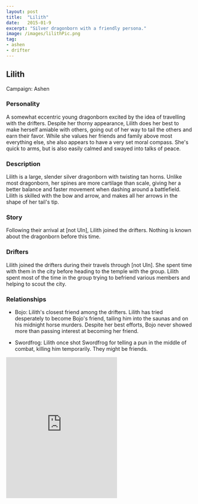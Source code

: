 ```yaml
---
layout: post
title:  "Lilith"
date:   2015-01-9
excerpt: "Silver dragonborn with a friendly persona."
image: /images/lilithPic.png
tag:
- ashen
- drifter 
---
```


## Lilith
Campaign: Ashen

### Personality

A somewhat eccentric young dragonborn excited by the idea of travelling with the drifters. Despite her thorny appearance, Lilith does her best to make herself amiable with others, going out of her way to tail the others and earn their favor. While she values her friends and family above most everything else, she also appears to have a very set moral compass. She's quick to arms, but is also easily calmed and swayed into talks of peace.

### Description

Lilith is a large, slender silver dragonborn with twisting tan horns. Unlike most dragonborn, her spines are more cartilage than scale, giving her a better balance and faster movement when dashing around a battlefield. Lilith is skilled with the bow and arrow, and makes all her arrows in the shape of her tail's tip.

### Story

Following their arrival at [not Uln], Lilith joined the drifters. Nothing is known about the dragonborn before this time.

### Drifters

Lilith joined the drifters during their travels through [not Uln]. She spent time with them in the city before heading to the temple with the group. Lilith spent most of the time in the group trying to befriend various members and helping to scout the city.

### Relationships

- Bojo: Lilith's closest friend among the drifters. Lilith has tried desperately to become Bojo's friend, tailing him into the saunas and on his midnight horse murders. Despite her best efforts, Bojo never showed more than passing interest at becoming her friend.

- Swordfrog: Lilith once shot Swordfrog for telling a pun in the middle of combat, killing him temporarily. They might be friends.

<iframe src="https://open.spotify.com/embed/user/isittooshortornotavailable/playlist/0t41XhSdYPN7HBfjvMZbt6" width="300" height="380" frameborder="0" allowtransparency="true" allow="encrypted-media"></iframe>
